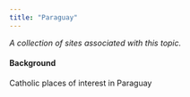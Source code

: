 ```yaml
---
title: "Paraguay"
---
```



*A collection of sites associated with this topic.*

#### Background

Catholic places of interest in Paraguay


